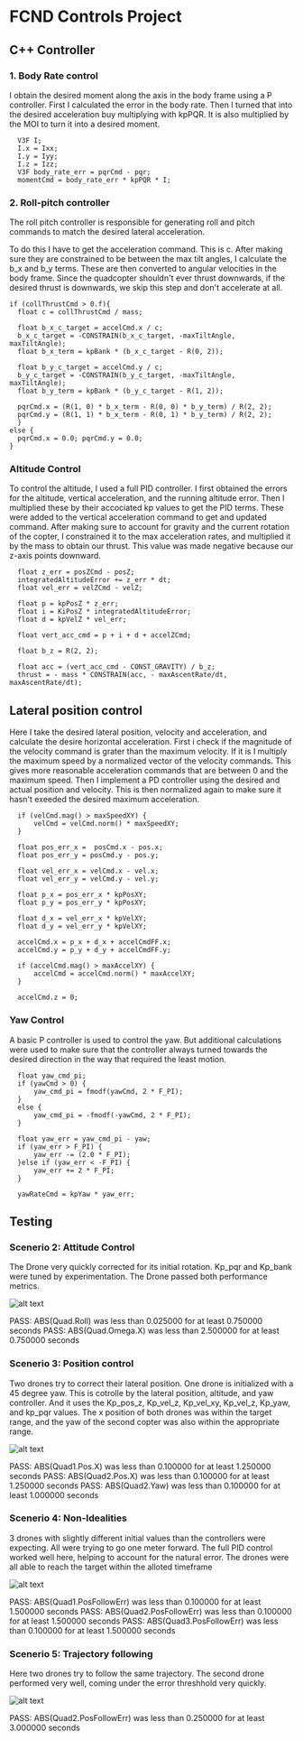 # FCND Controls Project


## C++ Controller

### 1. Body Rate control
I obtain the desired moment along the axis in the body frame using a P controller.
First I calculated the error in the body rate. Then I turned that into the desired acceleration buy multiplying with kpPQR. It is also multiplied by the MOI to turn it into a desired moment.

	  V3F I;
	  I.x = Ixx;
	  I.y = Iyy;
	  I.z = Izz;
	  V3F body_rate_err = pqrCmd - pqr;
	  momentCmd = body_rate_err * kpPQR * I;

### 2. Roll-pitch controller
The roll pitch controller is responsible for generating roll and pitch commands to match the desired lateral acceleration. 

To do this I have to get the acceleration command. This is c. After making sure they are constrained to be between the max tilt angles, I calculate the b_x and b_y terms. These are then converted to angular velocities in the body frame. Since the quadcopter shouldn't ever thrust downwards, if the desired thrust is downwards, we skip this step and don't accelerate at all.

	if (collThrustCmd > 0.f){
	  float c = collThrustCmd / mass;

	  float b_x_c_target = accelCmd.x / c;
	  b_x_c_target = -CONSTRAIN(b_x_c_target, -maxTiltAngle, maxTiltAngle);
	  float b_x_term = kpBank * (b_x_c_target - R(0, 2));

	  float b_y_c_target = accelCmd.y / c;
	  b_y_c_target = -CONSTRAIN(b_y_c_target, -maxTiltAngle, maxTiltAngle);
	  float b_y_term = kpBank * (b_y_c_target - R(1, 2));

	  pqrCmd.x = (R(1, 0) * b_x_term - R(0, 0) * b_y_term) / R(2, 2);
	  pqrCmd.y = (R(1, 1) * b_x_term - R(0, 1) * b_y_term) / R(2, 2);
	  }
	else {
	  pqrCmd.x = 0.0; pqrCmd.y = 0.0;
	}
  
### Altitude Control
To control the altitude, I used a full PID controller. I first obtained the errors for the altitude, vertical acceleration, and the running altitude error. Then I multiplied these by their accociated kp values to get the PID terms. These were added to the vertical acceleration command to get and updated command. After making sure to account for gravity and the current rotation of the copter, I constrained it to the max acceleration rates, and multiplied it by the mass to obtain our thrust. This value was made negative because our z-axis points downward. 

	  float z_err = posZCmd - posZ;
	  integratedAltitudeError += z_err * dt;
	  float vel_err = velZCmd - velZ;

	  float p = kpPosZ * z_err;
	  float i = KiPosZ * integratedAltitudeError;
	  float d = kpVelZ * vel_err;

	  float vert_acc_cmd = p + i + d + accelZCmd;

	  float b_z = R(2, 2);

	  float acc = (vert_acc_cmd - CONST_GRAVITY) / b_z;
	  thrust = - mass * CONSTRAIN(acc, - maxAscentRate/dt, maxAscentRate/dt);


## Lateral position control
Here I take the desired lateral position, velocity and acceleration, and calculate the desire horizontal acceleration. First i check if the magnitude of the velocity command is grater than the maximum velocity. If it is I multiply the maximum speed by a normalized vector of the velocity commands. This gives more reasonable acceleration commands that are between 0 and the maximum speed. Then I implement a PD controller using the desired and actual position and velocity. This is then normalized again to make sure it hasn't exeeded the desired maximum acceleration.

	  if (velCmd.mag() > maxSpeedXY) {
	      velCmd = velCmd.norm() * maxSpeedXY;
	  }

	  float pos_err_x =  posCmd.x - pos.x;
	  float pos_err_y = posCmd.y - pos.y;

	  float vel_err_x = velCmd.x - vel.x;
	  float vel_err_y = velCmd.y - vel.y;

	  float p_x = pos_err_x * kpPosXY;
	  float p_y = pos_err_y * kpPosXY;

	  float d_x = vel_err_x * kpVelXY;
	  float d_y = vel_err_y * kpVelXY;

	  accelCmd.x = p_x + d_x + accelCmdFF.x;
	  accelCmd.y = p_y + d_y + accelCmdFF.y;

	  if (accelCmd.mag() > maxAccelXY) {
	      accelCmd = accelCmd.norm() * maxAccelXY;
	  }

	  accelCmd.z = 0;

	
### Yaw Control
A basic P controller is used to control the yaw. But additional calculations were used to make sure that the controller always turned towards the desired direction in the way that required the least motion. 

	  float yaw_cmd_pi;
	  if (yawCmd > 0) {
		  yaw_cmd_pi = fmodf(yawCmd, 2 * F_PI);
	  }
	  else {
		  yaw_cmd_pi = -fmodf(-yawCmd, 2 * F_PI);
	  }

	  float yaw_err = yaw_cmd_pi - yaw;
	  if (yaw_err > F_PI) {
		  yaw_err -= (2.0 * F_PI);
	  }else if (yaw_err < -F_PI) {
		  yaw_err += 2 * F_PI;
	  }

	  yawRateCmd = kpYaw * yaw_err;


## Testing

### Scenerio  2: Attitude Control
The Drone very quickly corrected for its initial rotation. Kp_pqr and Kp_bank were tuned by experimentation. The Drone passed both performance metrics. 

![alt text](pictures/attitude.jpg)

PASS: ABS(Quad.Roll) was less than 0.025000 for at least 0.750000 seconds
PASS: ABS(Quad.Omega.X) was less than 2.500000 for at least 0.750000 seconds

### Scenerio 3: Position control
Two drones try to correct their lateral position. One drone is initialized with a 45 degree yaw. This is cotrolle by the lateral position, altitude, and yaw controller. And it uses the Kp_pos_z, Kp_vel_z, Kp_vel_xy, Kp_vel_z, Kp_yaw, and kp_pqr values. The x position of both drones was within the target range, and the yaw of the second copter was also within the appropriate range.

![alt text](pictures/position.jpg)

PASS: ABS(Quad1.Pos.X) was less than 0.100000 for at least 1.250000 seconds
PASS: ABS(Quad2.Pos.X) was less than 0.100000 for at least 1.250000 seconds
PASS: ABS(Quad2.Yaw) was less than 0.100000 for at least 1.000000 seconds

### Scenerio 4: Non-Idealities
3 drones with slightly different initial values than the controllers were expecting. All were trying to go one meter forward. The full PID control worked well here, helping to account for the natural error. The drones were all able to reach the target within the alloted timeframe 

![alt text](pictures/nonidealities.jpg)

PASS: ABS(Quad1.PosFollowErr) was less than 0.100000 for at least 1.500000 seconds
PASS: ABS(Quad2.PosFollowErr) was less than 0.100000 for at least 1.500000 seconds
PASS: ABS(Quad3.PosFollowErr) was less than 0.100000 for at least 1.500000 seconds

### Scenerio 5: Trajectory following
Here two drones try to follow the same trajectory. The second drone performed very well, coming under the error threshhold very quickly.

![alt text](pictures/trajectory.jpg)

PASS: ABS(Quad2.PosFollowErr) was less than 0.250000 for at least 3.000000 seconds
